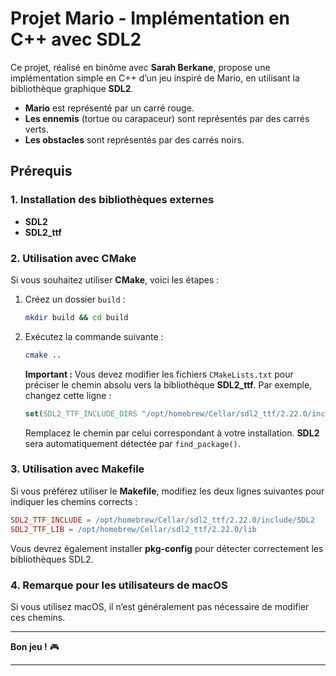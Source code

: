 # Projet Mario - Implémentation en C++ avec SDL2  

Ce projet, réalisé en binôme avec **Sarah Berkane**, propose une implémentation simple en C++ d’un jeu inspiré de Mario, en utilisant la bibliothèque graphique **SDL2**.  

- **Mario** est représenté par un carré rouge.  
- **Les ennemis** (tortue ou carapaceur) sont représentés par des carrés verts.  
- **Les obstacles** sont représentés par des carrés noirs.  

## Prérequis  

### 1. Installation des bibliothèques externes  
- **SDL2**  
- **SDL2_ttf**  

### 2. Utilisation avec CMake  
Si vous souhaitez utiliser **CMake**, voici les étapes :  
1. Créez un dossier `build` :  
   ```bash
   mkdir build && cd build
   ```  
2. Exécutez la commande suivante :  
   ```bash
   cmake ..
   ```  
   **Important :** Vous devez modifier les fichiers `CMakeLists.txt` pour préciser le chemin absolu vers la bibliothèque **SDL2_ttf**. Par exemple, changez cette ligne :  
   ```cmake
   set(SDL2_TTF_INCLUDE_DIRS "/opt/homebrew/Cellar/sdl2_ttf/2.22.0/include/SDL2")
   ```  
   Remplacez le chemin par celui correspondant à votre installation. **SDL2** sera automatiquement détectée par `find_package()`.  

### 3. Utilisation avec Makefile  
Si vous préférez utiliser le **Makefile**, modifiez les deux lignes suivantes pour indiquer les chemins corrects :  
   ```makefile
   SDL2_TTF_INCLUDE = /opt/homebrew/Cellar/sdl2_ttf/2.22.0/include/SDL2  
   SDL2_TTF_LIB = /opt/homebrew/Cellar/sdl2_ttf/2.22.0/lib  
   ```  
   Vous devrez également installer **pkg-config** pour détecter correctement les bibliothèques SDL2.  

### 4. Remarque pour les utilisateurs de macOS  
Si vous utilisez macOS, il n’est généralement pas nécessaire de modifier ces chemins.  

---

**Bon jeu !** 🎮  

---
